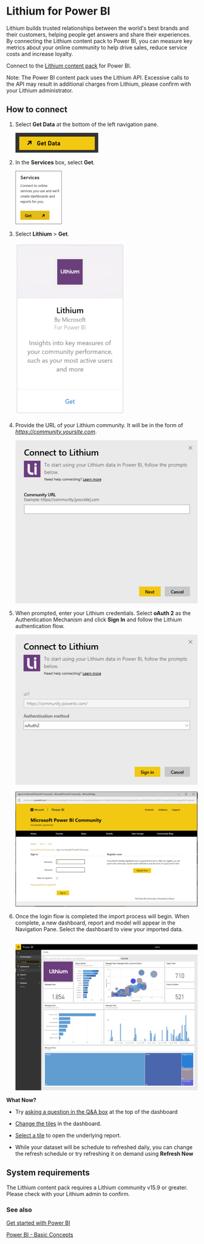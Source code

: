 <properties
   pageTitle="Lithium for Power BI"
   description="Lithium for Power BI"
   services="powerbi"
   documentationCenter=""
   authors="joeshoukry"
   manager="erikre"
   backup="maggiesMSFT"
   editor=""
   tags=""
   qualityFocus="no"
   qualityDate=""/>

<tags
   ms.service="powerbi"
   ms.devlang="NA"
   ms.topic="article"
   ms.tgt_pltfrm="NA"
   ms.workload="powerbi"
   ms.date="08/28/2017"
   ms.author="yshoukry"/>

# Lithium for Power BI

Lithium builds trusted relationships between the world's best brands and their customers, helping people get answers and share their experiences. By connecting the Lithium content pack to Power BI, you can measure key metrics about your online community to help drive sales, reduce service costs and increase loyalty. 

Connect to the [Lithium content pack](https://app.powerbi.com/getdata/services/lithium) for Power BI.

Note: The Power BI content pack uses the Lithium API. Excessive calls to the API may result in additional charges from Lithium, please confirm with your Lithium administrator.

## How to connect
1.  Select **Get Data** at the bottom of the left navigation pane.

    ![](media/powerbi-content-pack-lithium/PBI_GetData.png) 

2.  In the **Services** box, select **Get**.

    ![](media/powerbi-content-pack-lithium/PBI_GetServices.png) 

3.  Select **Lithium** \> **Get**.

    ![](media/powerbi-content-pack-lithium/lithiumconnect.png)

4.  Provide the URL of your Lithium community. It will be in the form of *https://community.yoursite.com*.

    ![](media/powerbi-content-pack-lithium/params.png)

5.  When prompted, enter your Lithium credentials. Select **oAuth 2** as the Authentication Mechanism and click **Sign In** and follow the Lithium authentication flow.

    ![](media/powerbi-content-pack-lithium/creds.png)

    ![](media/powerbi-content-pack-lithium/creds2.png)

6.  Once the login flow is completed the import process will begin. When complete, a new dashboard, report and model will appear in the Navigation Pane. Select the dashboard to view your imported data.

     ![](media/powerbi-content-pack-lithium/lithium.png)

**What Now?**

- Try [asking a question in the Q&A box](powerbi-service-q-and-a.md) at the top of the dashboard

- [Change the tiles](powerbi-service-edit-a-tile-in-a-dashboard.md) in the dashboard.

- [Select a tile](powerbi-service-dashboard-tiles.md) to open the underlying report.

- While your dataset will be schedule to refreshed daily, you can change the refresh schedule or try refreshing it on demand using **Refresh Now**

## System requirements

The Lithium content pack requires a Lithium community v15.9 or greater. Please check with your Lithium admin to confirm.

### See also

[Get started with Power BI](powerbi-service-get-started.md)

[Power BI - Basic Concepts](powerbi-service-basic-concepts.md)
